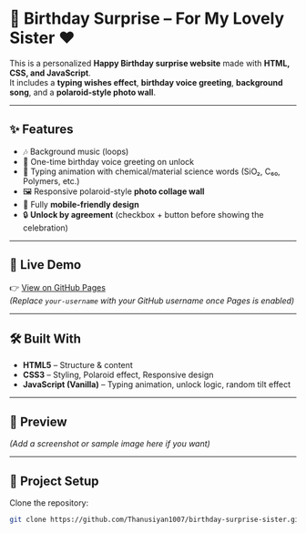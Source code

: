 # 🎉 Birthday Surprise – For My Lovely Sister ❤️

This is a personalized **Happy Birthday surprise website** made with **HTML, CSS, and JavaScript**.  
It includes a **typing wishes effect**, **birthday voice greeting**, **background song**, and a **polaroid-style photo wall**.

---

## ✨ Features
- 🎶 Background music (loops)  
- 🎤 One-time birthday voice greeting on unlock  
- 💬 Typing animation with chemical/material science words (SiO₂, C₆₀, Polymers, etc.)  
- 🖼️ Responsive polaroid-style **photo collage wall**  
- 📱 Fully **mobile-friendly design**  
- 🔒 **Unlock by agreement** (checkbox + button before showing the celebration)

---

## 🚀 Live Demo
👉 [View on GitHub Pages](https://your-username.github.io/birthday-surprise-sister/)  
*(Replace `your-username` with your GitHub username once Pages is enabled)*

---

## 🛠️ Built With
- **HTML5** – Structure & content  
- **CSS3** – Styling, Polaroid effect, Responsive design  
- **JavaScript (Vanilla)** – Typing animation, unlock logic, random tilt effect  

---

## 📸 Preview
*(Add a screenshot or sample image here if you want)*

---

## 📂 Project Setup
Clone the repository:
```bash
git clone https://github.com/Thanusiyan1007/birthday-surprise-sister.git
